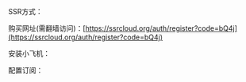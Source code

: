 SSR方式：

购买网址\(需翻墙访问\)：[https://ssrcloud.org/auth/register?code=bQ4j](https://ssrcloud.org/auth/register?code=bQ4j)

安装小飞机：

配置订阅：



